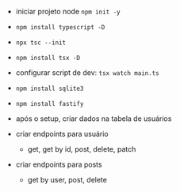 - iniciar projeto node `npm init -y`
- `npm install typescript -D`
- `npx tsc --init`
- `npm install tsx -D`
- configurar script de dev: `tsx watch main.ts`
- `npm install sqlite3`
- `npm install fastify`

- após o setup, criar dados na tabela de usuários
- criar endpoints para usuário
  - get, get by id, post, delete, patch
- criar endpoints para posts
  - get by user, post, delete
